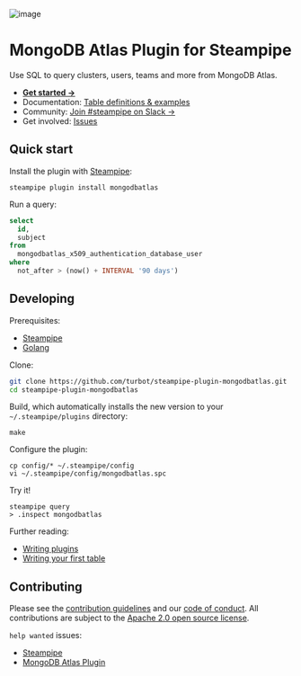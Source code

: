 ![image](https://hub.steampipe.io/images/plugins/turbot/mongodbatlas-social-graphic.png)

# MongoDB Atlas Plugin for Steampipe

Use SQL to query clusters, users, teams and more from MongoDB Atlas.

- **[Get started →](https://hub.steampipe.io/plugins/turbot/mongodbatlas)**
- Documentation: [Table definitions & examples](https://hub.steampipe.io/plugins/turbot/mongodbatlas/tables)
- Community: [Join #steampipe on Slack →](https://turbot.com/community/join)
- Get involved: [Issues](https://github.com/turbot/steampipe-plugin-mongodbatlas/issues)

## Quick start

Install the plugin with [Steampipe](https://steampipe.io):

```shell
steampipe plugin install mongodbatlas
```

Run a query:

```sql
select
  id,
  subject
from
  mongodbatlas_x509_authentication_database_user
where
  not_after > (now() + INTERVAL '90 days')
```

## Developing

Prerequisites:

- [Steampipe](https://steampipe.io/downloads)
- [Golang](https://golang.org/doc/install)

Clone:

```sh
git clone https://github.com/turbot/steampipe-plugin-mongodbatlas.git
cd steampipe-plugin-mongodbatlas
```

Build, which automatically installs the new version to your `~/.steampipe/plugins` directory:

```
make
```

Configure the plugin:

```
cp config/* ~/.steampipe/config
vi ~/.steampipe/config/mongodbatlas.spc
```

Try it!

```
steampipe query
> .inspect mongodbatlas
```

Further reading:

- [Writing plugins](https://steampipe.io/docs/develop/writing-plugins)
- [Writing your first table](https://steampipe.io/docs/develop/writing-your-first-table)

## Contributing

Please see the [contribution guidelines](https://github.com/turbot/steampipe/blob/main/CONTRIBUTING.md) and our [code of conduct](https://github.com/turbot/steampipe/blob/main/CODE_OF_CONDUCT.md). All contributions are subject to the [Apache 2.0 open source license](https://github.com/turbot/steampipe-plugin-mongodbatlas/blob/main/LICENSE).

`help wanted` issues:

- [Steampipe](https://github.com/turbot/steampipe/labels/help%20wanted)
- [MongoDB Atlas Plugin](https://github.com/turbot/steampipe-plugin-mongodbatlas/labels/help%20wanted)
